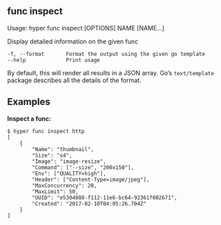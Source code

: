 ## func inspect

  Usage:	hyper func inspect [OPTIONS] NAME [NAME...]

  Display detailed information on the given func

    -f, --format       Format the output using the given go template
    --help             Print usage

By default, this will render all results in a JSON array. Go’s `text/template` package describes all the details of the format.

## Examples

**Inspect a func:**

    $ hyper func inspect http
    [
        {
            "Name": "thumbnail",
            "Size": "s4",
            "Image": "image-resize",
            "Command": ["--size", "200x150"],
            "Env": ["QUALITY=high"],
            "Header": ["Content-Type=image/jpeg"],
            "MaxConcurrency": 20,
            "MaxLimit": 50,
            "UUID": "e5304888-f112-11e6-bc64-92361f002671",
            "Created": "2017-02-10T04:05:26.704Z"
        }
    ]
